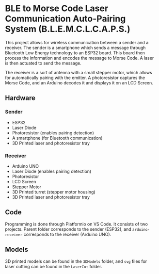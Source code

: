 # BLE to Morse Code Laser Communication Auto-Pairing System (B.L.E.M.C.L.C.A.P.S.)

This project allows for wireless communication between a sender and a receiver. The sender is a smartphone which sends a message through Bluetooth Low Energy technology to an ESP32 board. This board then process the information and encodes the message to Morse Code. A laser is then actuated to send the message.

The receiver is a sort of antenna with a small stepper motor, which allows for automatically pairing with the emitter. A photoresistor captures the Morse Code, and an Arduino decodes it and displays it on an LCD Screen. 

## Hardware

### Sender

- ESP32
- Laser Diode
- Photoresistor (enables pairing detection)
- A smartphone (for Bluetooth communication)
- 3D Printed laser and photoresistor tray

### Receiver

- Arduino UNO
- Laser Diode (enables pairing detection)
- Photoresistor
- LCD Screen
- Stepper Motor
- 3D Printed turret (stepper motor housing)
- 3D Printed laser and photoresistor tray

## Code

Programming is done through Platformio on VS Code. It consists of two projects. Parent folder corresponds to the sender (ESP32), and `arduino-receiver` corresponds to the receiver (Arduino UNO).

## Models

3D printed models can be found in the `3DModels` folder, and `svg` files for laser cutting can be found in the `LaserCut` folder.
